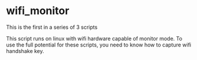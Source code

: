 # wifi_monitor
This is the first in a series of 3 scripts

This script runs on linux with wifi hardware capable of monitor mode.
To use the full potential for these scripts, you need to know how to capture wifi handshake key.
